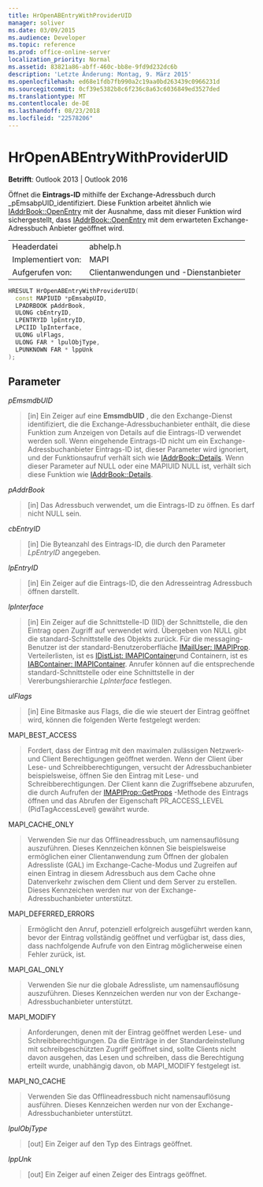```yaml
---
title: HrOpenABEntryWithProviderUID
manager: soliver
ms.date: 03/09/2015
ms.audience: Developer
ms.topic: reference
ms.prod: office-online-server
localization_priority: Normal
ms.assetid: 83821a86-abff-460c-bb8e-9fd9d232dc6b
description: 'Letzte Änderung: Montag, 9. März 2015'
ms.openlocfilehash: ed68e1fdb7fb990a2c19aa0bd263439c0966231d
ms.sourcegitcommit: 0cf39e5382b8c6f236c8a63c6036849ed3527ded
ms.translationtype: MT
ms.contentlocale: de-DE
ms.lasthandoff: 08/23/2018
ms.locfileid: "22578206"
---
```

# <a name="hropenabentrywithprovideruid"></a>HrOpenABEntryWithProviderUID

  
  
**Betrifft**: Outlook 2013 | Outlook 2016 
  
Öffnet die **Eintrags-ID** mithilfe der Exchange-Adressbuch durch _pEmsabpUID_identifiziert. Diese Funktion arbeitet ähnlich wie [IAddrBook::OpenEntry](iaddrbook-openentry.md) mit der Ausnahme, dass mit dieser Funktion wird sichergestellt, dass [IAddrBook::OpenEntry](iaddrbook-openentry.md) mit dem erwarteten Exchange-Adressbuch Anbieter geöffnet wird. 
  
|||
|:-----|:-----|
|Headerdatei  <br/> |abhelp.h  <br/> |
|Implementiert von:  <br/> |MAPI  <br/> |
|Aufgerufen von:  <br/> |Clientanwendungen und -Dienstanbieter  <br/> |
   
```cpp
HRESULT HrOpenABEntryWithProviderUID(
  const MAPIUID *pEmsabpUID,
  LPADRBOOK pAddrBook,
  ULONG cbEntryID,
  LPENTRYID lpEntryID,
  LPCIID lpInterface,
  ULONG ulFlags,
  ULONG FAR * lpulObjType,
  LPUNKNOWN FAR * lppUnk
);
```

## <a name="parameters"></a>Parameter

 _pEmsmdbUID_
  
> [in] Ein Zeiger auf eine **EmsmdbUID** , die den Exchange-Dienst identifiziert, die die Exchange-Adressbuchanbieter enthält, die diese Funktion zum Anzeigen von Details auf die Eintrags-ID verwendet werden soll. Wenn eingehende Eintrags-ID nicht um ein Exchange-Adressbuchanbieter Eintrags-ID ist, dieser Parameter wird ignoriert, und der Funktionsaufruf verhält sich wie [IAddrBook::Details](iaddrbook-details.md). Wenn dieser Parameter auf NULL oder eine MAPIUID NULL ist, verhält sich diese Funktion wie [IAddrBook::Details](iaddrbook-details.md).
    
 _pAddrBook_
  
> [in] Das Adressbuch verwendet, um die Eintrags-ID zu öffnen. Es darf nicht NULL sein.
    
 _cbEntryID_
  
> [in] Die Byteanzahl des Eintrags-ID, die durch den Parameter _LpEntryID_ angegeben. 
    
 _lpEntryID_
  
>  [in] Ein Zeiger auf die Eintrags-ID, die den Adresseintrag Adressbuch öffnen darstellt. 
    
 _lpInterface_
  
> [in] Ein Zeiger auf die Schnittstelle-ID (IID) der Schnittstelle, die den Eintrag open Zugriff auf verwendet wird. Übergeben von NULL gibt die standard-Schnittstelle des Objekts zurück. Für die messaging-Benutzer ist der standard-Benutzeroberfläche [IMailUser: IMAPIProp](imailuserimapiprop.md). Verteilerlisten, ist es [IDistList: IMAPIContainer](idistlistimapicontainer.md)und Containern, ist es [IABContainer: IMAPIContainer](iabcontainerimapicontainer.md). Anrufer können auf die entsprechende standard-Schnittstelle oder eine Schnittstelle in der Vererbungshierarchie _LpInterface_ festlegen. 
    
 _ulFlags_
  
> [in] Eine Bitmaske aus Flags, die die wie steuert der Eintrag geöffnet wird, können die folgenden Werte festgelegt werden:
    
MAPI_BEST_ACCESS
  
> Fordert, dass der Eintrag mit den maximalen zulässigen Netzwerk- und Client Berechtigungen geöffnet werden. Wenn der Client über Lese- und Schreibberechtigungen, versucht der Adressbuchanbieter beispielsweise, öffnen Sie den Eintrag mit Lese- und Schreibberechtigungen. Der Client kann die Zugriffsebene abzurufen, die durch Aufrufen der [IMAPIProp::GetProps](imapiprop-getprops.md) -Methode des Eintrags öffnen und das Abrufen der Eigenschaft PR_ACCESS_LEVEL (PidTagAccessLevel) gewährt wurde. 
    
MAPI_CACHE_ONLY
  
> Verwenden Sie nur das Offlineadressbuch, um namensauflösung auszuführen. Dieses Kennzeichen können Sie beispielsweise ermöglichen einer Clientanwendung zum Öffnen der globalen Adressliste (GAL) im Exchange-Cache-Modus und Zugreifen auf einen Eintrag in diesem Adressbuch aus dem Cache ohne Datenverkehr zwischen dem Client und dem Server zu erstellen. Dieses Kennzeichen werden nur von der Exchange-Adressbuchanbieter unterstützt.
    
MAPI_DEFERRED_ERRORS
  
> Ermöglicht den Anruf, potenziell erfolgreich ausgeführt werden kann, bevor der Eintrag vollständig geöffnet und verfügbar ist, dass dies, dass nachfolgende Aufrufe von den Eintrag möglicherweise einen Fehler zurück, ist.
    
MAPI_GAL_ONLY
  
> Verwenden Sie nur die globale Adressliste, um namensauflösung auszuführen. Dieses Kennzeichen werden nur von der Exchange-Adressbuchanbieter unterstützt.
    
MAPI_MODIFY
  
> Anforderungen, denen mit der Eintrag geöffnet werden Lese- und Schreibberechtigungen. Da die Einträge in der Standardeinstellung mit schreibgeschützten Zugriff geöffnet sind, sollte Clients nicht davon ausgehen, das Lesen und schreiben, dass die Berechtigung erteilt wurde, unabhängig davon, ob MAPI_MODIFY festgelegt ist.
    
MAPI_NO_CACHE
  
> Verwenden Sie das Offlineadressbuch nicht namensauflösung ausführen. Dieses Kennzeichen werden nur von der Exchange-Adressbuchanbieter unterstützt.
    
 _lpulObjType_
  
> [out] Ein Zeiger auf den Typ des Eintrags geöffnet.
    
 _lppUnk_
  
> [out] Ein Zeiger auf einen Zeiger des Eintrags geöffnet.
    

